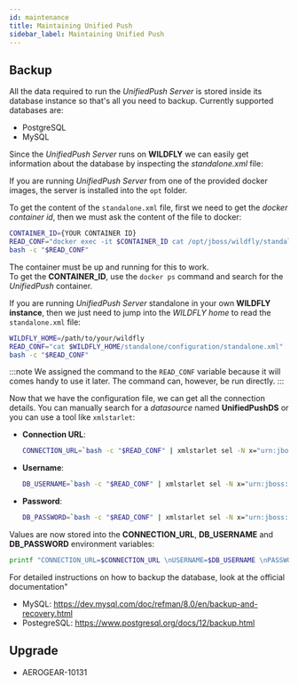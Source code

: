 ```yaml
---
id: maintenance
title: Maintaining Unified Push
sidebar_label: Maintaining Unified Push
---
```


## Backup
 
 All the data required to run the _UnifiedPush Server_ is stored inside its database instance so that's all you need to backup. Currently supported databases are:
 * PostgreSQL
 * MySQL
 
 Since the _UnifiedPush Server_ runs on **WILDFLY** we can easily get information about the database by inspecting the _standalone.xml_ file:
 
<!--DOCUSAURUS_CODE_TABS-->
<!--UnifiedPush running in docker-->
If you are running _UnifiedPush Server_ from one of the provided docker images, the server is installed into the `opt` folder.

To get the content of the `standalone.xml` file, first we need to get the _docker container id_, then we must ask the content of the file
to docker:

```bash
CONTAINER_ID={YOUR CONTAINER ID}
READ_CONF="docker exec -it $CONTAINER_ID cat /opt/jboss/wildfly/standalone/configuration/standalone.xml"
bash -c "$READ_CONF"
```

The container must be up and running for this to work.  
To get the **CONTAINER_ID**, use the `docker ps` command and search for the _UnifiedPush_ container.


<!--UnifiedPush running standalone-->
 If you are running _UnifiedPush Server_ standalone in your own **WILDFLY instance**, then we just need to jump into the 
 _WILDFLY home_ to read the `standalone.xml` file:
 
```bash
WILDFLY_HOME=/path/to/your/wildfly
READ_CONF="cat $WILDFLY_HOME/standalone/configuration/standalone.xml"
bash -c "$READ_CONF"
```
<!--END_DOCUSAURUS_CODE_TABS-->
 
 :::note
 We assigned the command to the `READ_CONF` variable because it will comes handy to use it later. The command can, however, be run directly.
 :::
 
 Now that we have the configuration file, we can get all the connection details. You can manually search for a _datasource_ named
 **UnifiedPushDS** or you can use a tool like `xmlstarlet`:
 
 * **Connection URL**:
   ```bash
   CONNECTION_URL=`bash -c "$READ_CONF" | xmlstarlet sel -N x="urn:jboss:domain:datasources:5.0" -t -m "//x:datasource[@pool-name='UnifiedPushDS']//x:connection-url/text()" -c .`
   ```
 * **Username**:
   ```bash
   DB_USERNAME=`bash -c "$READ_CONF" | xmlstarlet sel -N x="urn:jboss:domain:datasources:5.0" -t -m "//x:datasource[@pool-name='UnifiedPushDS']//x:user-name/text()" -c .`
   ```
 * **Password**:
   ```bash
   DB_PASSWORD=`bash -c "$READ_CONF" | xmlstarlet sel -N x="urn:jboss:domain:datasources:5.0" -t -m "//x:datasource[@pool-name='UnifiedPushDS']//x:password/text()" -c .`
   ```
 Values are now stored into the **CONNECTION_URL**, **DB_USERNAME** and **DB_PASSWORD** environment variables:
 ```bash
 printf "CONNECTION_URL=$CONNECTION_URL \nUSERNAME=$DB_USERNAME \nPASSWORD=$DB_PASSWORD\n" 
 ```

For detailed instructions on how to backup the database, look at the official documentation"
* MySQL: https://dev.mysql.com/doc/refman/8.0/en/backup-and-recovery.html
* PostegreSQL: https://www.postgresql.org/docs/12/backup.html
 
## Upgrade
 - AEROGEAR-10131
